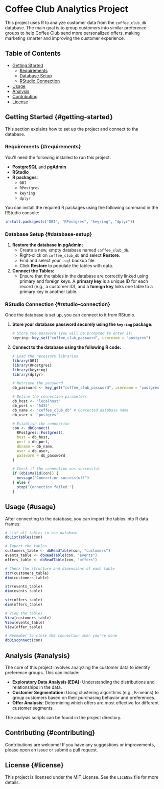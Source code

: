 # Coffee Club Analytics Project

This project uses R to analyze customer data from the `coffee_club_db` database. The main goal is to group customers into similar preference groups to help Coffee Club send more personalized offers, making marketing smarter and improving the customer experience.

## Table of Contents

-   [Getting Started](#getting-started)
    -   [Requirements](#requirements)
    -   [Database Setup](#database-setup)
    -   [RStudio Connection](#rstudio-connection)
-   [Usage](#usage)
-   [Analysis](#analysis)
-   [Contributing](#contributing)
-   [License](#license)

## Getting Started {#getting-started}

This section explains how to set up the project and connect to the database.

### Requirements {#requirements}

You'll need the following installed to run this project:

-   **PostgreSQL** and **pgAdmin**
-   **RStudio**
-   **R packages**:
    -   `DBI`
    -   `RPostgres`
    -   `keyring`
    -   `dplyr`

You can install the required R packages using the following command in the RStudio console:

``` r
install.packages(c("DBI", "RPostgres", "keyring", "dplyr"))
```

### Database Setup {#database-setup}

1.  **Restore the database in pgAdmin:**
    -   Create a new, empty database named `coffee_club_db`.
    -   Right-click on `coffee_club_db` and select **Restore**.
    -   Find and select your `.sql` backup file.
    -   Click **Restore** to populate the tables with data.
2.  **Connect the Tables:**
    -   Ensure that the tables in the database are correctly linked using primary and foreign keys. A **primary key** is a unique ID for each record (e.g., a customer ID), and a **foreign key** links one table to a primary key in another table.

### RStudio Connection {#rstudio-connection}

Once the database is set up, you can connect to it from RStudio.

1.  **Store your database password securely using the `keyring` package:**

    ``` r
    # Store the password (you will be prompted to enter it)
    keyring::key_set("coffee_club_password", username = "postgres")
    ```

2.  **Connect to the database using the following R code:**

    ``` r
    # Load the necessary libraries
    library(DBI)
    library(RPostgres)
    library(keyring)
    library(dplyr)

    # Retrieve the password
    db_password <- key_get("coffee_club_password", username = "postgres")

    # Define the connection parameters
    db_host <- "localhost"
    db_port <- "5432"
    db_name <- "coffee_club_db" # Corrected database name
    db_user <- "postgres"

    # Establish the connection
    con <- dbConnect(
      RPostgres::Postgres(),
      host = db_host,
      port = db_port,
      dbname = db_name,
      user = db_user,
      password = db_password
    )

    # Check if the connection was successful
    if (dbIsValid(con)) {
      message("Connection successful!")
    } else {
      stop("Connection failed.")
    }
    ```

## Usage {#usage}

After connecting to the database, you can import the tables into R data frames:

``` r
# List all tables in the database
dbListTables(con)

# Import the tables
customers_table <- dbReadTable(con, "customers")
events_table <- dbReadTable(con, "events")
offers_table <- dbReadTable(con, "offers")

# Check the structure and dimensions of each table
str(customers_table)
dim(customers_table)

str(events_table)
dim(events_table)

str(offers_table)
dim(offers_table)

# View the tables
View(customers_table)
View(events_table)
View(offer_table)

# Remember to close the connection when you're done
dbDisconnect(con)
```

## Analysis {#analysis}

The core of this project involves analyzing the customer data to identify preference groups. This can include:

-   **Exploratory Data Analysis (EDA):** Understanding the distributions and relationships in the data.
-   **Customer Segmentation:** Using clustering algorithms (e.g., K-means) to group customers based on their purchasing behavior and preferences.
-   **Offer Analysis:** Determining which offers are most effective for different customer segments.

The analysis scripts can be found in the project directory.

## Contributing {#contributing}

Contributions are welcome! If you have any suggestions or improvements, please open an issue or submit a pull request.

## License {#license}

This project is licensed under the MIT License. See the `LICENSE` file for more details.
